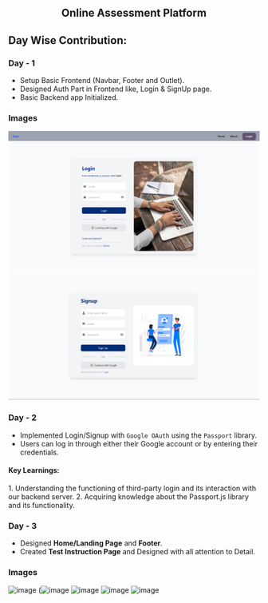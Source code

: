 <h2 align="center">Online Assessment Platform</h2>

## Day Wise Contribution:

### Day - 1
- Setup Basic Frontend (Navbar, Footer and Outlet).
- Designed Auth Part in Frontend like, Login & SignUp page.
- Basic Backend app Initialized.

### Images
![Navbar](https://github.com/amish0301/OA-Platform/blob/master/client/public/navbar.png)
![Login Page](https://github.com/amish0301/OA-Platform/blob/master/client/public/login.png)
![SignUp Page](https://github.com/amish0301/OA-Platform/blob/master/client/public/signup.png)

### Day - 2
- Implemented Login/Signup with `Google OAuth` using the `Passport` library.
- Users can log in through either their Google account or by entering their credentials.

<h4>Key Learnings:</h4>
1. Understanding the functioning of third-party login and its interaction with our backend server.
2. Acquiring knowledge about the Passport.js library and its functionality.

### Day - 3
- Designed **Home/Landing Page** and **Footer**.
- Created **Test Instruction Page** and Designed with all attention to Detail.

### Images
![image](https://github.com/user-attachments/assets/e0e8bb85-1508-4341-afe0-403a128c8824)
(![image](https://github.com/user-attachments/assets/d3146755-dc16-4f61-8a81-4456ade17673)
![image](https://github.com/user-attachments/assets/9e0a1da3-9eca-4464-a9de-8986ba29184b)
![image](https://github.com/user-attachments/assets/af696ad4-36e7-43fd-9487-b1d67e08db21)
![image](https://github.com/user-attachments/assets/e1582dd7-d67d-4b38-8b85-cb0db83c9ed1)

